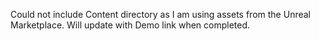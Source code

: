 Could not include Content directory as I am using assets from the Unreal Marketplace. Will update with Demo link when completed.
